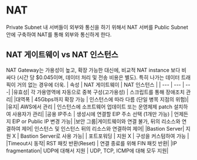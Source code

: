 # NAT
Private Subnet 내 서버들이 외부와 통신을 하기 위해서 NAT 서버를 Public Subnet 안에 구축하여 NAT를 통해 외부와 통신하게 한다.


## NAT 게이트웨이 vs NAT 인스턴스
NAT Gateway는 가용성이 높고, 확장 가능한 대신에, 비교적 NAT instance 보다 비싸다 (시간 당 $0.045이며, 데이터 처리 및 전송 비용은 별도). 특히 나가는 데이터 트래픽이 거의 없는 경우에 더욱.
| 속성 | NAT 게이트웨이 | NAT 인스턴스 |
| --- | --- | ---|
|유효성| 각 가용영역에 자동으로 중복 구성(고가용성) | 스크립트를 통해 장애조치 관리|
|대역폭 | 45Gbps까지 확장 가능 | 인스턴스에 따라 다름 (단일 병목 지점의 위험)|
|유지| AWS에서 관리 | 인스턴스에 소프트웨어 업데이트 또는 운영체제 patch 설치하여 사용자가 관리|
|공용 IP주소 | 생성시에 연결할 EIP 주소 선택 (1개만 가능) | 언제든지 EIP or Public IP 변경 가능|
|보안 그룹|게이트웨이와 연결 불가, 뒤의 리소스와 연결하여 제어| 인스턴스 및 인스턴스 뒤의 리소스와 연결하여 제어|
|Bastion Server| 지원 X | Bastion Server로 사용 가능|
| 포트포워딩 | 지원 X | 구성을 커스텀하여 가능 |
|Timeout시 동작| RST 패킷 반환(Reset) | 연결 종료를 위해 FIN 패킷 반환|
|IP fragmentation| UDP에 대해서 지원 | UDP, TCP, ICMP에 대해 모두 지원|
